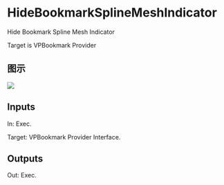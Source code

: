 # HideBookmarkSplineMeshIndicator

Hide Bookmark Spline Mesh Indicator

Target is VPBookmark Provider

## 图示

![]($-20221218-18120859.png)

## Inputs

In: Exec.

Target: VPBookmark Provider Interface.  

## Outputs

Out: Exec.

